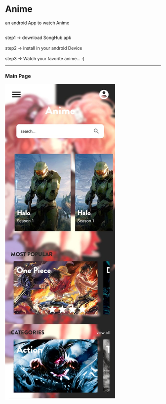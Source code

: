 # Anime
 an android App to watch Anime

<br>step1 -> download SongHub.apk <br/>
<br>step2 -> install in your android Device <br/>
<br>step3 -> Watch your favorite anime... :) <br/>

---

### Main Page

![](https://raw.githubusercontent.com/ShivanshSinghFrosty007/Anime/main/image/main.jpeg)
